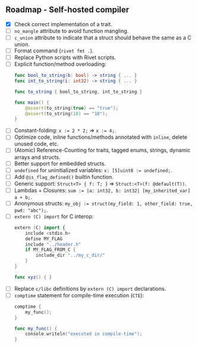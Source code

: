 ## Roadmap - Self-hosted compiler

- [X] Check correct implementation of a trait.
- [ ] `no_mangle` attribute to avoid function mangling.
- [ ] `c_union` attribute to indicate that a struct should behave the same as a C union.
- [ ] Format command (`rivet fmt .`).
- [ ] Replace Python scripts with Rivet scripts.
- [ ] Explicit function/method overloading:
    ```swift
    func bool_to_string(b: bool) -> string { ... }
    func int_to_string(i: int32) -> string { ... }

    func to_string { bool_to_string, int_to_string }

    func main() {
        @assert(to_string(true) == "true");
        @assert(to_string(10) == "10");
    }
    ```
- [ ] Constant-folding: `x := 2 * 2;` => `x := 4;`.
- [ ] Optimize code, inline functions/methods annotated with `inline`, 
    delete unused code, etc.
- [ ] (Atomic) Reference-Counting for traits, tagged enums, strings, dynamic arrays and structs.
- [ ] Better support for embedded structs.
- [ ] `undefined` for uninitialized variables: `x: [5]uint8 := undefined;`.
- [ ] Add `@is_flag_defined()` builtin function.
- [ ] Generic support: `Struct<T> { f: T; }` => `Struct:<T>(f: @default(T))`.
- [ ] Lambdas + Closures: `sum := |a: int32, b: int32| [my_inherited_var] a + b;`.
- [ ] Anonymous structs: `my_obj := struct(my_field: 1, other_field: true, pwd: "abc");`.
- [ ] `extern (C) import` for C interop:
    ```swift
    extern (C) import {
        include <stdio.h>
        define MY_FLAG
        include "../header.h"
        if MY_FLAG_FROM_C {
            include_dir "../my_c_dir/"
        }
    }

    func xyz() { }
    ```
- [ ] Replace `c/libc` definitions by `extern (C) import` declarations.
- [ ] `comptime` statement for compile-time execution (`CTE`):
    ```swift
    comptime {
        my_func();
    }

    func my_func() {
        console.writeln("executed in compile-time");
    }
    ```
